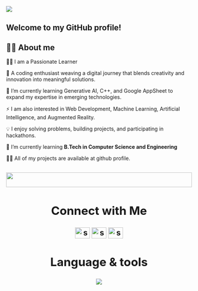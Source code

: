 <div><br class="Apple-interchange-newline"><h1>
  <img src="https://readme-typing-svg.herokuapp.com/?font=FiraCode&size=35&lines=I'm+Sakshi+Shingole!+👋" />
</h1>



## Welcome to my GitHub profile! 
<div>
<div align ="center">

</div>







## 🧑🏻 About me

👨‍💻 I am a Passionate Learner

🚀 A coding enthusiast weaving a digital journey that blends creativity and innovation into meaningful solutions.

🌱 I’m currently learning Generative AI, C++, and Google AppSheet to expand my expertise in emerging technologies.

⚡ I am also interested in Web Development, Machine Learning, Artificial Intelligence, and Augmented Reality.

💡 I enjoy solving problems, building projects, and participating in hackathons.

🌱 I’m currently learning **B.Tech in Computer Science and Engineering**

👨‍💻 All of my projects are available at github profile.

<h2>
 <img src="https://i.imgur.com/dBaSKWF.gif" height="40" width="100%">
<div align="center">


 
<div align="center">
<h2>Connect with Me</h2> 
  <p align="center">
<a href="https://www.linkedin.com/in/sakshi-shingole-484913315?utm_source=share&utm_campaign=share_via&utm_content=profile&utm_medium=android_app" target="blank"><img align="center" src="https://raw.githubusercontent.com/rahuldkjain/github-profile-readme-generator/master/src/images/icons/Social/linked-in-alt.svg" alt="sakshi-shingole-484913315" height="30" width="40" /></a>
<a href="https://www.instagram.com/sakshi_shingole?igsh=azdtYWF6azRpeHA1" target="blank"><img align="center" src="https://raw.githubusercontent.com/rahuldkjain/github-profile-readme-generator/master/src/images/icons/Social/instagram.svg" alt="sakshi_shingole" height="30" width="40" /></a>
<a href="https://www.snapchat.com/add/sakshishingole?share_id=JQ7e4EB7k7Q&locale=en-IN" target="blank"><img align="center" src="https://raw.githubusercontent.com/rahuldkjain/github-profile-readme-generator/master/src/images/icons/Social/snapchat.svg" alt="sakshishingole" height="30" width="40" /></a>  




<div align="center">
<h2>Language & tools </h2> 
<p align="center">
 <p align="center">
  <a href="https://skillicons.dev">
    <img src="https://skillicons.dev/icons?i=c,cpp,figma,git,html,css,photoshop,postman,python" />
</p>


<div align="center">






</div></div>










